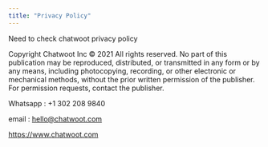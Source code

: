 ```yaml
---
title: "Privacy Policy"
---
```


  Need to check chatwoot privacy policy 

  Copyright Chatwoot Inc © 2021
All rights reserved. No part of this publication may be reproduced, distributed, or transmitted in any form or by any means, including
photocopying, recording, or other electronic or mechanical methods, without the prior written permission of the publisher. For permission requests, contact the publisher.

 Whatsapp : +1 302 208 9840
 
 email    : hello@chatwoot.com
 
 https://www.chatwoot.com
